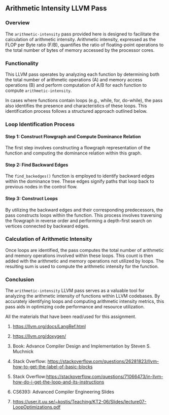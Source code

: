 ## Arithmetic Intensity LLVM Pass

### Overview

The `arithmetic-intensity` pass provided here is designed to facilitate the calculation of arithmetic intensity. Arithmetic intensity, expressed as the FLOP per Byte ratio (F/B), quantifies the ratio of floating-point operations to the total number of bytes of memory accessed by the processor cores.

### Functionality

This LLVM pass operates by analyzing each function by determining both the total number of arithmetic operations (A) and memory access operations (B) and perform computation of A/B for each function to compute `arithmetic-intensity`.

In cases where functions contain loops (e.g., while, for, do-while), the pass also identifies the presence and characteristics of these loops. This identification process follows a structured approach outlined below.

### Loop Identification Process

#### Step 1: Construct Flowgraph and Compute Dominance Relation

The first step involves constructing a flowgraph representation of the function and computing the dominance relation within this graph.

#### Step 2: Find Backward Edges

The `find_backedges()` function is employed to identify backward edges within the dominance tree. These edges signify paths that loop back to previous nodes in the control flow.

#### Step 3: Construct Loops

By utilizing the backward edges and their corresponding predecessors, the pass constructs loops within the function. This process involves traversing the flowgraph in reverse order and performing a depth-first search on vertices connected by backward edges.

### Calculation of Arithmetic Intensity

Once loops are identified, the pass computes the total number of arithmetic and memory operations involved within these loops. This count is then added with the arithmetic and memory operations not utilized by loops. The resulting sum is used to compute the arithmetic intensity for the function.

### Conclusion

The `arithmetic-intensity` LLVM pass serves as a valuable tool for analyzing the arithmetic intensity of functions within LLVM codebases. By accurately identifying loops and computing arithmetic intensity metrics, this pass aids in optimizing code performance and resource utilization.

All the materials that have been read/used for this assignment.

1. https://llvm.org/docs/LangRef.html

2. https://llvm.org/doxygen/

3. Book: Advance Compiler Design and Implementation by Steven S. Muchnick

4. Stack Overflow: https://stackoverflow.com/questions/26281823/llvm-how-to-get-the-label-of-basic-blocks

5. Stack Overflow:https://stackoverflow.com/questions/71066473/in-llvm-how-do-i-get-the-loop-and-its-instructions

6. CS6393: Advanced Compiler Engineering Slides

7. https://user.it.uu.se/~kostis/Teaching/KT2-06/Slides/lecture07-LoopOptimizations.pdf